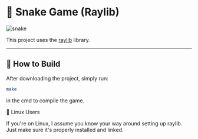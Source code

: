 # 🐍 Snake Game (Raylib)


![snake](https://github.com/user-attachments/assets/ad415eee-922c-45b3-b3c1-171bba2d9a44)


This project uses the [raylib](https://www.raylib.com/) library.

---

## 🔧 How to Build

After downloading the project, simply run:

```bash
make
```

in the cmd to compile the game.

🐧 Linux Users

If you're on Linux, I assume you know your way around setting up raylib. Just make sure it's properly installed and linked.
